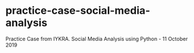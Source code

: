 # practice-case-social-media-analysis
Practice Case from IYKRA. Social Media Analysis using Python - 11 October 2019
